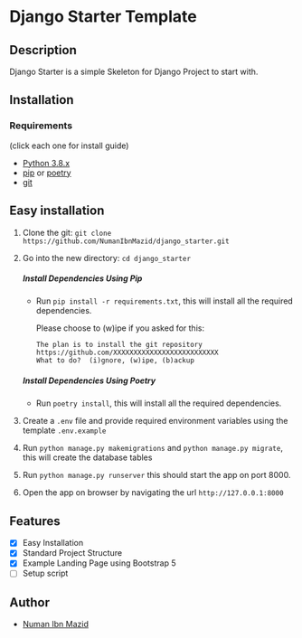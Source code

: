 # Django Starter Template

## Description

Django Starter is a simple Skeleton for Django Project to start with.

## Installation

### Requirements

(click each one for install guide)

- [Python 3.8.x](http://docs.python-guide.org/en/latest/starting/installation/)
- [pip](https://pip.pypa.io/en/stable/installation/) or [poetry](https://python-poetry.org/docs/#installation)
- [git](https://git-scm.com/book/en/v2/Getting-Started-Installing-Git)

## Easy installation

1. Clone the git: `git clone https://github.com/NumanIbnMazid/django_starter.git`
2. Go into the new directory: `cd django_starter`

   ##### Install Dependencies Using Pip

   - Run `pip install -r requirements.txt`, this will install all the required dependencies.

     Please choose to (w)ipe if you asked for this:

     ````
     The plan is to install the git repository https://github.com/XXXXXXXXXXXXXXXXXXXXXXXXXX
     What to do?  (i)gnore, (w)ipe, (b)ackup
     ````

   ##### Install Dependencies Using Poetry

   - Run `poetry install`, this will install all the required dependencies.

3. Create a `.env` file and provide required environment variables using the template `.env.example`
4. Run `python manage.py makemigrations` and `python manage.py migrate`, this will create the database tables
5. Run `python manage.py runserver`
    this should start the app on port 8000.
6. Open the app on browser by navigating the url `http://127.0.0.1:8000`

## Features

- [x] Easy Installation
- [x] Standard Project Structure
- [x] Example Landing Page using Bootstrap 5
- [ ] Setup script

## Author

- [Numan Ibn Mazid](https://github.com/NumanIbnMazid)
